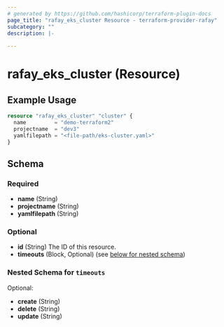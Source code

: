 ```yaml
---
# generated by https://github.com/hashicorp/terraform-plugin-docs
page_title: "rafay_eks_cluster Resource - terraform-provider-rafay"
subcategory: ""
description: |-
  
---
```


# rafay_eks_cluster (Resource)



## Example Usage

```terraform
resource "rafay_eks_cluster" "cluster" {
  name         = "demo-terraform2"
  projectname  = "dev3"
  yamlfilepath = "<file-path/eks-cluster.yaml>"
}
```

<!-- schema generated by tfplugindocs -->
## Schema

### Required

- **name** (String)
- **projectname** (String)
- **yamlfilepath** (String)

### Optional

- **id** (String) The ID of this resource.
- **timeouts** (Block, Optional) (see [below for nested schema](#nestedblock--timeouts))

<a id="nestedblock--timeouts"></a>
### Nested Schema for `timeouts`

Optional:

- **create** (String)
- **delete** (String)
- **update** (String)


